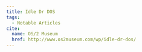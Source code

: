 ```yaml
---
title: Idle Dr DOS
tags:
  - Notable Articles
cite:
  name: OS/2 Museum
  href: http://www.os2museum.com/wp/idle-dr-dos/
---
```

